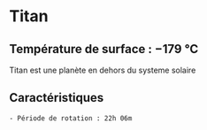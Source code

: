 # Titan


## Température de surface :  −179 °C


Titan est une planète en dehors du systeme solaire





## Caractéristiques

    - Période de rotation : 22h 06m

